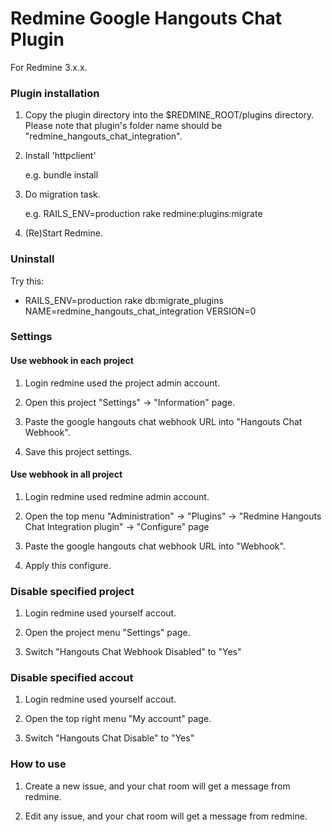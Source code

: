 # Redmine Google Hangouts Chat Plugin

For Redmine 3.x.x.

### Plugin installation

1.  Copy the plugin directory into the $REDMINE_ROOT/plugins directory. Please
    note that plugin's folder name should be "redmine_hangouts_chat_integration".

2.  Install 'httpclient'

    e.g. bundle install

3.  Do migration task.

    e.g. RAILS_ENV=production rake redmine:plugins:migrate

4.  (Re)Start Redmine.

### Uninstall

Try this:

*  RAILS_ENV=production rake db:migrate_plugins NAME=redmine_hangouts_chat_integration VERSION=0

### Settings

#### Use webhook in each project

1.  Login redmine used the project admin account.

2.  Open this project "Settings" -> "Information" page.

3.  Paste the google hangouts chat webhook URL into "Hangouts Chat Webhook".

4.  Save this project settings.

#### Use webhook in all project

1.  Login redmine used redmine admin account.

2.  Open the top menu "Administration" -> "Plugins" -> "Redmine Hangouts Chat Integration plugin" -> "Configure" page

3.  Paste the google hangouts chat webhook URL into "Webhook".

4.  Apply this configure.

### Disable specified project

1.  Login redmine used yourself accout.

2.  Open the project menu "Settings" page.

3.  Switch "Hangouts Chat Webhook Disabled" to "Yes"

### Disable specified accout

1.  Login redmine used yourself accout.

2.  Open the top right menu "My account" page.

3.  Switch "Hangouts Chat Disable" to "Yes"

### How to use

1.  Create a new issue, and your chat room will get a message from redmine.

2.  Edit any issue, and your chat room will get a message from redmine.
